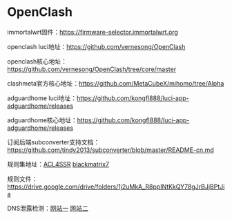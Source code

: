 # OpenClash
immortalwrt固件：https://firmware-selector.immortalwrt.org

openclash luci地址：https://github.com/vernesong/OpenClash

openclash核心地址：https://github.com/vernesong/OpenClash/tree/core/master

clashmeta官方核心地址：https://github.com/MetaCubeX/mihomo/tree/Alpha

adguardhome luci地址：https://github.com/kongfl888/luci-app-adguardhome/releases

adguardhome核心地址：https://github.com/kongfl888/luci-app-adguardhome/releases

订阅后端subconverter支持文档：https://github.com/tindy2013/subconverter/blob/master/README-cn.md

规则集地址：[ACL4SSR](https://github.com/ACL4SSR/ACL4SSR/tree/master/Clash)        [blackmatrix7](https://github.com/blackmatrix7/ios_rule_script/tree/master/rule/Clash)

规则文件：https://drive.google.com/drive/folders/1j2uMkA_R8ppINtKkQY78gJrBJjBPtJia

DNS泄露检测：[网站一](https://ipleak.net/)        [网站二](https://browserleaks.com/dns)


